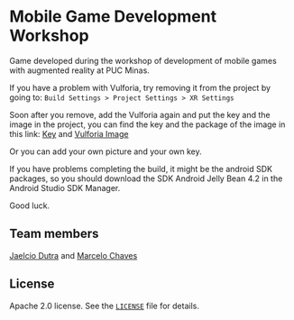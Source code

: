 # Mobile Game Development Workshop

Game developed during the workshop of development of mobile games with augmented reality at PUC Minas.

If you have a problem with Vulforia, try removing it from the project by going to:
`Build Settings > Project Settings > XR Settings`

Soon after you remove, add the Vulforia again and put the key and the image in the project, you can find the key and the package of the image in this link:
[Key](key.txt) and
[Vulforia Image](Images/card-workshop.png)

Or you can add your own picture and your own key.

If you have problems completing the build, it might be the android SDK packages, so you should download the SDK Android Jelly Bean 4.2 in the Android Studio SDK Manager.

Good luck.

## Team members
[Jaelcio Dutra](https://www.linkedin.com/in/jaelcio-dutra) and [Marcelo Chaves](https://www.linkedin.com/in/marcelochaves95)

## License
Apache 2.0 license. See the [`LICENSE`](LICENSE) file for details.
